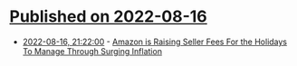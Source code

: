 # [Published on 2022-08-16](index.md)

* [2022-08-16, 21:22:00](https://slashdot.org/story/22/08/16/1752245/amazon-is-raising-seller-fees-for-the-holidays-to-manage-through-surging-inflation?utm_source=rss1.0mainlinkanon&utm_medium=feed) - [Amazon is Raising Seller Fees For the Holidays To Manage Through Surging Inflation](https://slashdot.org/story/22/08/16/1752245/amazon-is-raising-seller-fees-for-the-holidays-to-manage-through-surging-inflation?utm_source=rss1.0mainlinkanon&utm_medium=feed)
